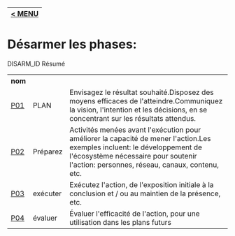 |[< MENU](../README.md)|
|---|
# Désarmer les phases:

<table bordure = "1">
<tr>
<h> DISARM_ID </ TH>
<th> nom </th>
<h> Résumé </th>
</tr>
<tr>
<td> <a href="phases/P01.md"> P01 </a> </td>
<TD> PLAN </TD>
<TD> Envisagez le résultat souhaité.Disposez des moyens efficaces de l'atteindre.Communiquez la vision, l'intention et les décisions, en se concentrant sur les résultats attendus. </td>
</tr>
<tr>
<td> <a href="phases/P02.md"> P02 </a> </td>
<TD> Préparez </td>
<TD> Activités menées avant l'exécution pour améliorer la capacité de mener l'action.Les exemples incluent: le développement de l'écosystème nécessaire pour soutenir l'action: personnes, réseau, canaux, contenu, etc. </td>
</tr>
<tr>
<td> <a href="phases/P03.md"> P03 </a> </td>
<td> exécuter </td>
<TD> Exécutez l'action, de l'exposition initiale à la conclusion et / ou au maintien de la présence, etc. </td>
</tr>
<tr>
<td> <a href="phases/P04.md"> P04 </a> </td>
<td> évaluer </td>
<TD> Évaluer l'efficacité de l'action, pour une utilisation dans les plans futurs </td>
</tr>
</ table>